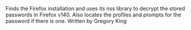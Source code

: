 Finds the Firefox installation and uses its nss library to decrypt the stored passwords in Firefox v140. Also locates the profiles and prompts for the password if there is one. Written by Gregory King
